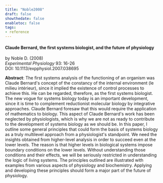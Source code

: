 ```yaml
---
title: "Noble2008"
draft: false
showthedate: false
enabletoc: false
tags:
- reference
---
```


#### **Claude Bernard, the first systems biologist, and the future of physiology**     
by Noble D. (2008)         
*Experimental Physiology* 93: 16-26       
DOI: 10.1113/expphysiol.2007.038695     

**Abstract**:  The first systems analysis of the functioning of an organism was Claude Bernard's concept of the constancy of the internal environment (le milieu intérieur), since it implied the existence of control processes to achieve this. He can be regarded, therefore, as the first systems biologist. The new vogue for systems biology today is an important development, since it is time to complement reductionist molecular biology by integrative approaches. Claude Bernard foresaw that this would require the application of mathematics to biology. This aspect of Claude Bernard's work has been neglected by physiologists, which is why we are not as ready to contribute to the development of systems biology as we should be. In this paper, I outline some general principles that could form the basis of systems biology as a truly multilevel approach from a physiologist's standpoint. We need the insights obtained from higher-level analysis in order to succeed even at the lower levels. The reason is that higher levels in biological systems impose boundary conditions on the lower levels. Without understanding those conditions and their effects, we will be seriously restricted in understanding the logic of living systems. The principles outlined are illustrated with examples from various aspects of physiology and biochemistry. Applying and developing these principles should form a major part of the future of physiology.

